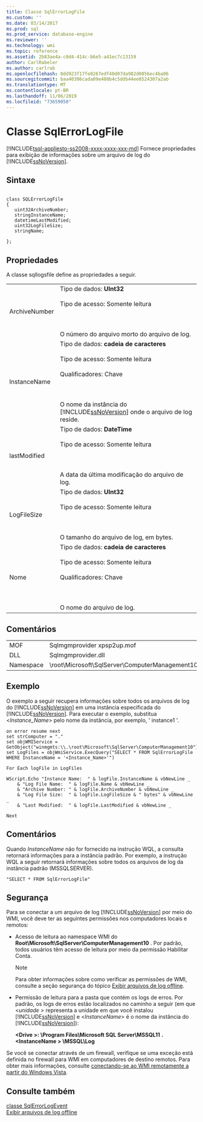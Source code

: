```yaml
---
title: Classe SqlErrorLogFile
ms.custom: ''
ms.date: 03/14/2017
ms.prod: sql
ms.prod_service: database-engine
ms.reviewer: ''
ms.technology: wmi
ms.topic: reference
ms.assetid: 2b83ae4a-c0d4-414c-b6e5-a41ec7c13159
author: CarlRabeler
ms.author: carlrab
ms.openlocfilehash: 0dd923f17fe0267edf40d07da982d0856ec4ba06
ms.sourcegitcommit: baa40306cada09e480b4c5ddb44ee8524307a2ab
ms.translationtype: MT
ms.contentlocale: pt-BR
ms.lasthandoff: 11/06/2019
ms.locfileid: "73659050"
---
```

# <a name="sqlerrorlogfile-class"></a>Classe SqlErrorLogFile
[!INCLUDE[tsql-appliesto-ss2008-xxxx-xxxx-xxx-md](../../includes/tsql-appliesto-ss2008-xxxx-xxxx-xxx-md.md)]
  Fornece propriedades para exibição de informações sobre um arquivo de log do [!INCLUDE[ssNoVersion](../../includes/ssnoversion-md.md)].  
  
## <a name="syntax"></a>Sintaxe  
  
```  
  
class SQLErrorLogFile  
{  
   uint32ArchiveNumber;  
   stringInstanceName;  
   datetimeLastModified;  
   uint32LogFileSize;  
   stringName;  
  
};  
```  
  
## <a name="properties"></a>Propriedades  
 A classe sqllogsfile define as propriedades a seguir.  
  
|||  
|-|-|  
|ArchiveNumber|Tipo de dados: **UInt32**<br /><br /> Tipo de acesso: Somente leitura<br /><br /> <br /><br /> O número do arquivo morto do arquivo de log.|  
|InstanceName|Tipo de dados: **cadeia de caracteres**<br /><br /> Tipo de acesso: Somente leitura<br /><br /> Qualificadores: Chave<br /><br /> <br /><br /> O nome da instância do [!INCLUDE[ssNoVersion](../../includes/ssnoversion-md.md)] onde o arquivo de log reside.|  
|lastModified|Tipo de dados: **DateTime**<br /><br /> Tipo de acesso: Somente leitura<br /><br /> <br /><br /> A data da última modificação do arquivo de log.|  
|LogFileSize|Tipo de dados: **UInt32**<br /><br /> Tipo de acesso: Somente leitura<br /><br /> <br /><br /> O tamanho do arquivo de log, em bytes.|  
|Nome|Tipo de dados: **cadeia de caracteres**<br /><br /> Tipo de acesso: Somente leitura<br /><br /> Qualificadores: Chave<br /><br /> <br /><br /> O nome do arquivo de log.|  
  
## <a name="remarks"></a>Comentários  
  
|||  
|-|-|  
|MOF|Sqlmgmprovider xpsp2up.mof|  
|DLL|Sqlmgmprovider.dll|  
|Namespace|\root\Microsoft\SqlServer\ComputerManagement10|  
  
## <a name="example"></a>Exemplo  
 O exemplo a seguir recupera informações sobre todos os arquivos de log do [!INCLUDE[ssNoVersion](../../includes/ssnoversion-md.md)] em uma instância especificada do [!INCLUDE[ssNoVersion](../../includes/ssnoversion-md.md)]. Para executar o exemplo, substitua \<*Instance_Name*> pelo nome da instância, por exemplo, ' instance1 '.  
  
```  
on error resume next  
set strComputer = "."  
set objWMIService = GetObject("winmgmts:\\.\root\Microsoft\SqlServer\ComputerManagement10")  
set LogFiles = objWmiService.ExecQuery("SELECT * FROM SqlErrorLogFile WHERE InstanceName = '<Instance_Name>'")  
  
For Each logFile in LogFiles  
  
WScript.Echo "Instance Name:  " & logFile.InstanceName & vbNewLine _  
    & "Log File Name:  " & logFile.Name & vbNewLine _  
    & "Archive Number: " & logFile.ArchiveNumber & vbNewLine _  
    & "Log File Size:  " & logFile.LogFileSize & " bytes" & vbNewLine _  
    & "Last Modified:  " & logFile.LastModified & vbNewLine _  
  
Next   
```  
  
## <a name="comments"></a>Comentários  
 Quando *InstanceName* não for fornecido na instrução WQL, a consulta retornará informações para a instância padrão. Por exemplo, a instrução WQL a seguir retornará informações sobre todos os arquivos de log da instância padrão (MSSQLSERVER).  
  
```  
"SELECT * FROM SqlErrorLogFile"  
```  
  
## <a name="security"></a>Segurança  
 Para se conectar a um arquivo de log [!INCLUDE[ssNoVersion](../../includes/ssnoversion-md.md)] por meio do WMI, você deve ter as seguintes permissões nos computadores locais e remotos:  
  
-   Acesso de leitura ao namespace WMI do **Root\Microsoft\SqlServer\ComputerManagement10** . Por padrão, todos usuários têm acesso de leitura por meio da permissão Habilitar Conta.  
  
    > [!NOTE]  
    >  Para obter informações sobre como verificar as permissões de WMI, consulte a seção segurança do tópico [Exibir arquivos de log offline](../../relational-databases/logs/view-offline-log-files.md).  
  
-   Permissão de leitura para a pasta que contém os logs de erros. Por padrão, os logs de erros estão localizados no caminho a seguir (em que \<*unidade >* representa a unidade em que você instalou [!INCLUDE[ssNoVersion](../../includes/ssnoversion-md.md)] e \<*InstanceName*> é o nome da instância do [!INCLUDE[ssNoVersion](../../includes/ssnoversion-md.md)]):  
  
     **\<Drive >: \Program Files\Microsoft SQL Server\MSSQL11** **.\<InstanceName > \MSSQL\Log**  
  
 Se você se conectar através de um firewall, verifique se uma exceção está definida no firewall para WMI em computadores de destino remotos. Para obter mais informações, consulte [conectando-se ao WMI remotamente a partir do Windows Vista](https://go.microsoft.com/fwlink/?LinkId=178848).  
  
## <a name="see-also"></a>Consulte também  
   [classe SqlErrorLogEvent](../../relational-databases/wmi-provider-configuration-classes/sqlerrorlogevent-class.md)  
 [Exibir arquivos de log offline](../../relational-databases/logs/view-offline-log-files.md)  
  
  
